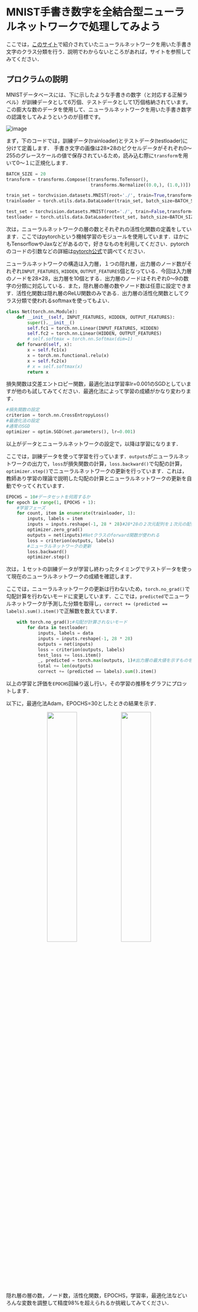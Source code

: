 # MNIST手書き数字を全結合型ニューラルネットワークで処理してみよう
ここでは，[このサイト](https://atmarkit.itmedia.co.jp/ait/articles/2005/21/news017.html)で紹介されていたニューラルネットワークを用いた手書き文字のクラス分類を行う．説明でわからないところがあれば，サイトを参照してみてください．

## プロクラムの説明
MNISTデータベースには、下に示したような手書きの数字（と対応する正解ラベル）が訓練データとして6万個、テストデータとして1万個格納されています。この膨大な数のデータを使用して、ニューラルネットワークを用いた手書き数字の認識をしてみようというのが目標です。

![image](https://github.com/SolidMechanicsGroup/ML_Tutorial_2024/assets/130419605/09e2a68a-fbde-4237-ac96-708b36455c59)

まず，下のコードでは，訓練データ(trainloader)とテストデータ(testloader)に分けて定義します．
手書き文字の画像は28×28のピクセルデータがそれぞれ0～255のグレースケールの値で保存されているため，読み込む際に`transform`を用いて0～１に正規化します．

```python
BATCH_SIZE = 20
transform = transforms.Compose([transforms.ToTensor(),
                                transforms.Normalize((0.0,), (1.0,))])

train_set = torchvision.datasets.MNIST(root='./', train=True,transform=transform, download=True)
trainloader = torch.utils.data.DataLoader(train_set, batch_size=BATCH_SIZE, shuffle=True)

test_set = torchvision.datasets.MNIST(root='./', train=False,transform=transform, download=True)
testloader = torch.utils.data.DataLoader(test_set, batch_size=BATCH_SIZE, shuffle=False)
```

次は，ニューラルネットワークの層の数とそれぞれの活性化関数の定義をしています．ここではpytorchという機械学習のモジュールを使用しています．ほかにもTensorflowやJaxなどがあるので，好きなものを利用してください．pytorchのコードの引数などの詳細は[pytorch公式](https://pytorch.org/docs/stable/generated/torch.nn.functional.linear.html#torch.nn.functional.linear)で調べてください．

ニューラルネットワークの構造は入力層，１つの隠れ層，出力層のノード数がそれぞれ`INPUT_FEATURES`, `HIDDEN`, `OUTPUT_FEATURES`個となっている．今回は入力層のノードを28×28，出力層を10個とする．出力層のノードはそれぞれ0～9の数字の分類に対応している．また，隠れ層の層の数やノード数は任意に設定できます．活性化関数は隠れ層のReLU関数のみである．出力層の活性化関数としてクラス分類で使われるsoftmaxを使ってもよい．

```python
class Net(torch.nn.Module):
    def __init__(self, INPUT_FEATURES, HIDDEN, OUTPUT_FEATURES):
        super().__init__()
        self.fc1 = torch.nn.Linear(INPUT_FEATURES, HIDDEN)
        self.fc2 = torch.nn.Linear(HIDDEN, OUTPUT_FEATURES)
        # self.softmax = torch.nn.Softmax(dim=1)
    def forward(self, x):
        x = self.fc1(x)
        x = torch.nn.functional.relu(x)
        x = self.fc2(x)
        # x = self.softmax(x)
        return x
```

損失関数は交差エントロピー関数，最適化法は学習率lr=0.001のSGDとしていますが他のも試してみてください．最適化法によって学習の成績がかなり変わります．

```python
#損失関数の設定
criterion = torch.nn.CrossEntropyLoss()
#最適化法の設定
#通常のSGD
optimizer = optim.SGD(net.parameters(), lr=0.001)
```

以上がデータとニューラルネットワークの設定で，以降は学習になります．

ここでは，訓練データを使って学習を行っています．`outputs`がニューラルネットワークの出力で，`loss`が損失関数の計算，`loss.backward()`で勾配の計算，`optimizer.step()`でニューラルネットワークの更新を行っています．これは，教師あり学習の理論で説明した勾配の計算とニューラルネットワークの更新を自動でやってくれています．

```python
EPOCHS = 10#データセットを何周するか
for epoch in range(1, EPOCHS + 1):
    #学習フェーズ
    for count, item in enumerate(trainloader, 1):
        inputs, labels = item
        inputs = inputs.reshape(-1, 28 * 28)#28*28の２次元配列を１次元の配列に変換
        optimizer.zero_grad()
        outputs = net(inputs)#Netクラスのforward関数が使われる
        loss = criterion(outputs, labels)
        #ニューラルネットワークの更新
        loss.backward()
        optimizer.step()
```

次は，１セットの訓練データが学習し終わったタイミングでテストデータを使って現在のニューラルネットワークの成績を確認します．

ここでは，ニューラルネットワークの更新は行わないため，`torch.no_grad()`で勾配計算を行わないモードに変更しています．ここでは，`predicted`でニューラルネットワークが予測した分類を取得し，`correct += (predicted == labels).sum().item()`で正解数を数えています．

```python
    with torch.no_grad():#勾配が計算されないモード
        for data in testloader:
            inputs, labels = data
            inputs = inputs.reshape(-1, 28 * 28)
            outputs = net(inputs)
            loss = criterion(outputs, labels)
            test_loss += loss.item()
            _, predicted = torch.max(outputs, 1)#出力層の最大値を示すものをニューラルネットワークの予測した分類とする．
            total += len(outputs)
            correct += (predicted == labels).sum().item()
```

以上の学習と評価を`EPOCHS`回繰り返し行い，その学習の推移をグラフにプロットします．

以下に，最適化法Adam，EPOCHS=30としたときの結果を示す．

<p align="center">
  <img src="https://github.com/SolidMechanicsGroup/ML_Tutorial_2024/assets/130419605/a7633edd-fed3-4a16-8f57-ecdcc39a7abe" width="40%"><img src="https://github.com/SolidMechanicsGroup/ML_Tutorial_2024/assets/130419605/9eb583f2-c84c-41a2-8339-f2e964e5588a" width="40%">
</p>

隠れ層の層の数，ノード数，活性化関数，EPOCHS，学習率，最適化法などいろんな変数を調整して精度98%を超えられるか挑戦してみてください．
